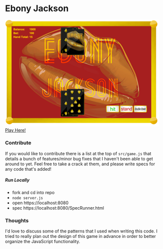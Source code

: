 # Ebony Jackson

![game screenshot](/images/screenshot.png)
[Play Here!](https://ebony-jackson.herokuapp.com)

### Contribute

If you would like to contribute there is a list at the top of `src/game.js` that details a bunch of features/minor bug fixes that I haven't been able to get around to yet. Feel free to take a crack at them, and please write specs for any code that's added!

##### Run Locally

+ fork and cd into repo
+ `node server.js`
+ open https://localhost:8080
+ spec https://localhost:8080/SpecRunner.html

### Thoughts
I'd love to discuss some of the patterns that I used when writing this code. I tried to really plan out the design of this game in advance in order to better organize the JavaScript functionality.
